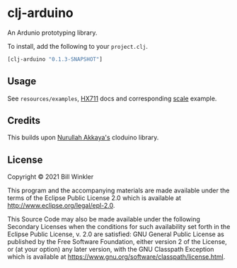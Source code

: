 # clj-arduino

An Ardunio prototyping library. 


To install, add the following to your `project.clj`.

``` clojure
[clj-arduino "0.1.3-SNAPSHOT"]
```

## Usage

See `resources/examples`, [HX711](doc/hx711.md) docs and corresponding [scale](resources/examples/scale.clj) example.

## Credits

This builds upon [Nurullah Akkaya's](https://github.com/nakkaya/clodiuno) cloduino library.


[hx711.md]: http://www.eclipse.org/legal/epl-2.0.

## License

Copyright © 2021 Bill Winkler

This program and the accompanying materials are made available under the
terms of the Eclipse Public License 2.0 which is available at
http://www.eclipse.org/legal/epl-2.0.

This Source Code may also be made available under the following Secondary
Licenses when the conditions for such availability set forth in the Eclipse
Public License, v. 2.0 are satisfied: GNU General Public License as published by
the Free Software Foundation, either version 2 of the License, or (at your
option) any later version, with the GNU Classpath Exception which is available
at https://www.gnu.org/software/classpath/license.html.
